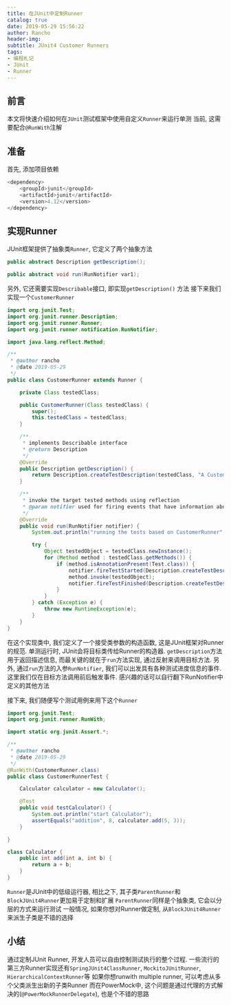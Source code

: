 ```yaml
---
title: 在JUnit中定制Runner
catalog: true
date: 2019-05-29 15:56:22
author: Rancho
header-img:
subtitle: JUnit4 Customer Runners
tags:
- 编程札记
- JUnit
- Runner
---
```


## 前言
本文将快速介绍如何在`JUnit`测试框架中使用自定义`Runner`来运行单测
当前, 这需要配合`@RunWith`注解

## 准备
首先, 添加项目依赖

```java
<dependency>
    <groupId>junit</groupId>
    <artifactId>junit</artifactId>
    <version>4.12</version>
</dependency>
```

## 实现Runner
JUnit框架提供了抽象类`Runner`, 它定义了两个抽象方法
```java
public abstract Description getDescription();

public abstract void run(RunNotifier var1);
```


另外, 它还需要实现`Describable`接口, 即实现`getDescription()` 方法
接下来我们实现一个`CustomerRunner`

```java
import org.junit.Test;
import org.junit.runner.Description;
import org.junit.runner.Runner;
import org.junit.runner.notification.RunNotifier;

import java.lang.reflect.Method;

/**
 * @author rancho
 * @date 2019-05-29
 */
public class CustomerRunner extends Runner {

    private Class testedClass;

    public CustomerRunner(Class testedClass) {
        super();
        this.testedClass = testedClass;
    }

    /**
     * implements Describable interface
     * @return Description
     */
    @Override
    public Description getDescription() {
        return Description.createTestDescription(testedClass, "A Customer runner");
    }

    /**
     * invoke the target tested methods using reflection
     * @param notifier used for firing events that have information about the test progress
     */
    @Override
    public void run(RunNotifier notifier) {
        System.out.println("running the tests based on CustomerRunner" + testedClass);

        try {
            Object testedObject = testedClass.newInstance();
            for (Method method : testedClass.getMethods()) {
                if (method.isAnnotationPresent(Test.class)) {
                    notifier.fireTestStarted(Description.createTestDescription(testedClass, method.getName()));
                    method.invoke(testedObject);
                    notifier.fireTestFinished(Description.createTestDescription(testedClass, method.getName()));
                }
            }
        } catch (Exception e) {
            throw new RuntimeException(e);
        }
    }
}
```

在这个实现类中, 我们定义了一个接受类参数的构造函数, 这是JUnit框架对Runner的规范. 单测运行时, JUnit会将目标类传给Runner的构造器.
`getDescription`方法用于返回描述信息, 而最关键的就在于`run`方法实现, 通过反射来调用目标方法.
另外, 通过`run`方法的入参`RunNotifier`, 我们可以出发具有各种测试进度信息的事件. 这里我们仅在目标方法调用前后触发事件. 感兴趣的话可以自行翻下RunNotifier中定义的其他方法

接下来, 我们随便写个测试用例来用下这个`Runner`
```java
import org.junit.Test;
import org.junit.runner.RunWith;

import static org.junit.Assert.*;

/**
 * @author rancho
 * @date 2019-05-29
 */
@RunWith(CustomerRunner.class)
public class CustomerRunnerTest {

    Calculator calculator = new Calculator();

    @Test
    public void testCalculator() {
        System.out.println("start Calculator");
        assertEquals("addition", 8, calculator.add(5, 3));
    }

}

class Calculator {
    public int add(int a, int b) {
        return a + b;
    }
}
```

`Runner`是JUnit中的低级运行器, 相比之下, 其子类`ParentRunner`和`BlockJUnit4Runner`更加易于定制和扩展
`ParentRunner`同样是个抽象类, 它会以分层的方式来运行测试
一般情况, 如果你想对Runner做定制, 从`BlockJUnit4Runner`来派生子类是不错的选择


## 小结
通过定制JUnit Runner, 开发人员可以自由控制测试执行的整个过程. 一些流行的第三方Runner实现还有`SpringJUnit4ClassRunner`, `MockitoJUnitRunner`, `HierarchicalContextRunner`等
如果你想runwith multiple runner, 可以考虑从多个父类派生出新的子类Runner
而在PowerMock中, 这个问题是通过代理的方式解决的(`@PowerMockRunnerDelegate`), 也是个不错的思路
